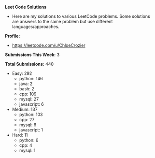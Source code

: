 **Leet Code Solutions**

- Here are my solutions to various LeetCode problems. Some solutions are answers to the same problem but use different languages/approaches.

**Profile:**

- https://leetcode.com/u/ChloeCrozier

**Submissions This Week:** 3

**Total Submissions:** 440
- Easy: 292
  - python: 146
  - java: 2
  - bash: 2
  - cpp: 109
  - mysql: 27
  - javascript: 6
- Medium: 137
  - python: 103
  - cpp: 27
  - mysql: 6
  - javascript: 1
- Hard: 11
  - python: 6
  - cpp: 4
  - mysql: 1